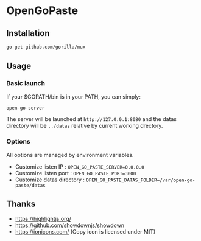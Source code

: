 # OpenGoPaste

## Installation

```bash
go get github.com/gorilla/mux
```

## Usage

### Basic launch

If your $GOPATH/bin is in your PATH, you can simply:

```bash
open-go-server
```
The server will be launched at `http://127.0.0.1:8080` and the datas directory will be `../datas` relative by current working drectory.

### Options

All options are managed by environment variables.

* Customize listen IP : `OPEN_GO_PASTE_SERVER=0.0.0.0`
* Customize listen port : `OPEN_GO_PASTE_PORT=3000`
* Customize datas directory : `OPEN_GO_PASTE_DATAS_FOLDER=/var/open-go-paste/datas`


## Thanks
* https://highlightjs.org/
* https://github.com/showdownjs/showdown
* https://ionicons.com/ (Copy icon is licensed under MIT)
